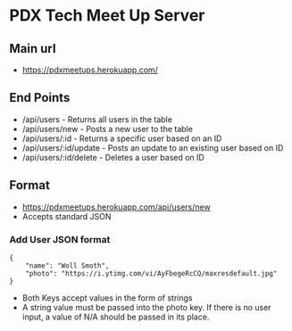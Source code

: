# PDX Tech Meet Up Server


## Main url
* https://pdxmeetups.herokuapp.com/

## End Points

* /api/users - Returns all users in the table
* /api/users/new - Posts a new user to the table
* /api/users/:id - Returns a specific user based on an ID
* /api/users/:id/update - Posts an update to an existing user based on ID
* /api/users/:id/delete - Deletes a user based on ID

## Format
* https://pdxmeetups.herokuapp.com/api/users/new
* Accepts standard JSON


### Add User JSON format
```
{
	"name": "Woll Smoth",
	"photo": "https://i.ytimg.com/vi/AyFbegeRcCQ/maxresdefault.jpg"
}
```


* Both Keys accept values in the form of strings
* A string value must be passed into the photo key. If there is no user input, a value of N/A should be passed in its place.
